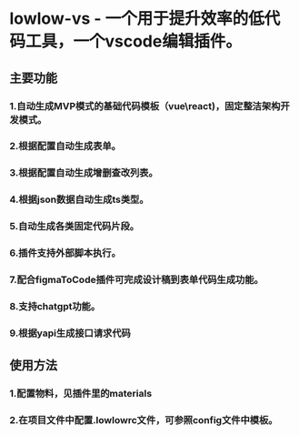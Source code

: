 # lowlow-vs - 一个用于提升效率的低代码工具，一个vscode编辑插件。

## 主要功能
### 1.自动生成MVP模式的基础代码模板（vue\react)，固定整洁架构开发模式。
### 2.根据配置自动生成表单。
### 3.根据配置自动生成增删查改列表。
### 4.根据json数据自动生成ts类型。
### 5.自动生成各类固定代码片段。
### 6.插件支持外部脚本执行。
### 7.配合figmaToCode插件可完成设计稿到表单代码生成功能。
### 8.支持chatgpt功能。
### 9.根据yapi生成接口请求代码

## 使用方法
### 1.配置物料，见插件里的materials
### 2.在项目文件中配置.lowlowrc文件，可参照config文件中模板。


